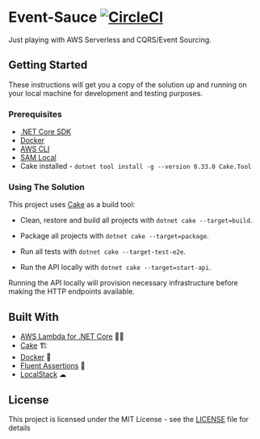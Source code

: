 # Event-Sauce [![CircleCI](https://circleci.com/gh/Danny-UKDM/event-sauce/tree/master.svg?style=svg&circle-token=41ca009b555604af36ce3887afa8e1cb64afb62c)](https://circleci.com/gh/Danny-UKDM/event-sauce/tree/master)

Just playing with AWS Serverless and CQRS/Event Sourcing.

## Getting Started

These instructions will get you a copy of the solution up and running on your local machine for development and testing purposes.

### Prerequisites

* [.NET Core SDK](https://dotnet.microsoft.com/download/dotnet-core)
* [Docker](https://docs.docker.com/docker-for-windows/)
* [AWS CLI](https://aws.amazon.com/cli/)
* [SAM Local](https://github.com/awslabs/aws-sam-cli)
* Cake installed - `dotnet tool install -g --version 0.33.0 Cake.Tool`

### Using The Solution

This project uses [Cake](https://cakebuild.net/) as a build tool:

* Clean, restore and build all projects with `dotnet cake --target=build`.

* Package all projects with `dotnet cake --target=package`.

* Run all tests with `dotnet cake --target-test-e2e`.

* Run the API locally with `dotnet cake --target=start-api`.

Running the API locally will provision necessary infrastructure before making the HTTP endpoints available.

## Built With

* [AWS Lambda for .NET Core](https://github.com/aws/aws-lambda-dotnet) 👨‍💻
* [Cake](https://cakebuild.net/) 🏗
* [Docker](https://docs.docker.com/docker-for-windows/) 🐳
* [Fluent Assertions](https://fluentassertions.com/) 🧪
* [LocalStack](https://github.com/localstack/localstack) ☁

## License

This project is licensed under the MIT License - see the [LICENSE](LICENSE) file for details
